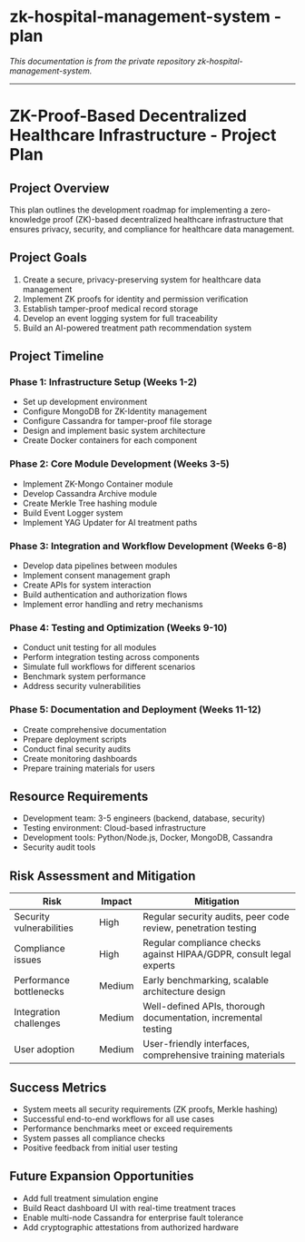 # zk-hospital-management-system - plan

*This documentation is from the private repository zk-hospital-management-system.*

---

# ZK-Proof-Based Decentralized Healthcare Infrastructure - Project Plan

## Project Overview
This plan outlines the development roadmap for implementing a zero-knowledge proof (ZK)-based decentralized healthcare infrastructure that ensures privacy, security, and compliance for healthcare data management.

## Project Goals
1. Create a secure, privacy-preserving system for healthcare data management
2. Implement ZK proofs for identity and permission verification
3. Establish tamper-proof medical record storage
4. Develop an event logging system for full traceability
5. Build an AI-powered treatment path recommendation system

## Project Timeline

### Phase 1: Infrastructure Setup (Weeks 1-2)
- Set up development environment
- Configure MongoDB for ZK-Identity management
- Configure Cassandra for tamper-proof file storage
- Design and implement basic system architecture
- Create Docker containers for each component

### Phase 2: Core Module Development (Weeks 3-5)
- Implement ZK-Mongo Container module
- Develop Cassandra Archive module
- Create Merkle Tree hashing module
- Build Event Logger system
- Implement YAG Updater for AI treatment paths

### Phase 3: Integration and Workflow Development (Weeks 6-8)
- Develop data pipelines between modules
- Implement consent management graph
- Create APIs for system interaction
- Build authentication and authorization flows
- Implement error handling and retry mechanisms

### Phase 4: Testing and Optimization (Weeks 9-10)
- Conduct unit testing for all modules
- Perform integration testing across components
- Simulate full workflows for different scenarios
- Benchmark system performance
- Address security vulnerabilities

### Phase 5: Documentation and Deployment (Weeks 11-12)
- Create comprehensive documentation
- Prepare deployment scripts
- Conduct final security audits
- Create monitoring dashboards
- Prepare training materials for users

## Resource Requirements
- Development team: 3-5 engineers (backend, database, security)
- Testing environment: Cloud-based infrastructure
- Development tools: Python/Node.js, Docker, MongoDB, Cassandra
- Security audit tools

## Risk Assessment and Mitigation

| Risk | Impact | Mitigation |
|------|--------|------------|
| Security vulnerabilities | High | Regular security audits, peer code review, penetration testing |
| Compliance issues | High | Regular compliance checks against HIPAA/GDPR, consult legal experts |
| Performance bottlenecks | Medium | Early benchmarking, scalable architecture design |
| Integration challenges | Medium | Well-defined APIs, thorough documentation, incremental testing |
| User adoption | Medium | User-friendly interfaces, comprehensive training materials |

## Success Metrics
- System meets all security requirements (ZK proofs, Merkle hashing)
- Successful end-to-end workflows for all use cases
- Performance benchmarks meet or exceed requirements
- System passes all compliance checks
- Positive feedback from initial user testing

## Future Expansion Opportunities
- Add full treatment simulation engine
- Build React dashboard UI with real-time treatment traces
- Enable multi-node Cassandra for enterprise fault tolerance
- Add cryptographic attestations from authorized hardware
